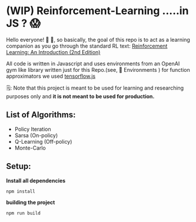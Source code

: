 # (WIP) Reinforcement-Learning .....in JS ? 😱

Hello everyone! 👋 🤗, so basically, the goal of this repo is to act as a learning companion as you go through the standard RL text: [Reinforcement Learning: An Introduction (2nd Edition)](http://incompleteideas.net/book/RLbook2020.pdf)

<!-- Each algorithm has its own README explaining the intuition behind that algorithm along with an example app.js implementing one of the exercise's solution. -->

All code is written in Javascript and uses environments from an OpenAI gym like library written just for this Repo.(see, 📂 Environments ) for function approximators we used [tensorflow.js](https://www.tensorflow.org/js/)

🗒: Note that this project is meant to be used for learning and researching purposes only and **it is not meant to be used for production.**


## List of Algorithms:

* Policy Iteration
* Sarsa (On-policy)
* Q-Learning (Off-policy)
* Monte-Carlo


## Setup:

**Install all dependencies**
```
npm install
```

**building the project**
```
npm run build
```